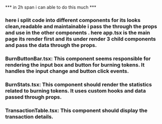 *** in 2h span i can able to do this much ***
 ### here i split code into different components for its looks clean,readable and maintainable i pass the through the props and use in the other components . here app.tsx is the main page its render first and its under render 3 child components and pass the data through the props.
### BurnButtonBar.tsx: This component seems responsible for rendering the input box and button for burning tokens. It handles the input change and button click events. 
### BurnStats.tsx: This component should render the statistics related to burning tokens. It uses custom hooks and data passed through props.
### TransactionTable.tsx: This component should display the transaction details.
